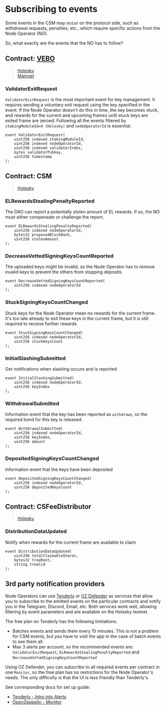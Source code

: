 # Subscribing to events

Some events in the CSM may occur on the protocol side, such as withdrawal requests, penalties, etc., which require specific actions from the Node Operator (NO).

So, what exactly are the events that the NO has to follow?

## Contract: [VEBO](https://docs.lido.fi/contracts/validators-exit-bus-oracle)

> [Holesky](https://holesky.etherscan.io/address/0xffDDF7025410412deaa05E3E1cE68FE53208afcb)  
> [Mainnet](https://etherscan.io/address/0x0De4Ea0184c2ad0BacA7183356Aea5B8d5Bf5c6e)

### ValidatorExitRequest
`ValidatorExitRequest` is the most important event for key management. It requires sending a voluntary exit request using the key specified in the event.
If the Node Operator doesn't do this in time, the key becomes stuck, and rewards for the current and upcoming frames until stuck keys are exited frame are zeroed.
Following all the events filtered by `stakingModuleId=4 (Holesky)` and `nodeOperatorId` is essential.
```solidity
event ValidatorExitRequest(
    uint256 indexed stakingModuleId,
    uint256 indexed nodeOperatorId,
    uint256 indexed validatorIndex,
    bytes validatorPubkey,
    uint256 timestamp
);
```

## Contract: CSM

> [Holesky](https://holesky.etherscan.io/address/0x4562c3e63c2e586cD1651B958C22F88135aCAd4f)
 
### ELRewardsStealingPenaltyReported
The DAO can report a potentially stolen amount of EL rewards. If so, the NO must either compensate or challenge the report.
```solidity
event ELRewardsStealingPenaltyReported(
    uint256 indexed nodeOperatorId,
    bytes32 proposedBlockHash,
    uint256 stolenAmount
);
```

### DecreaseVettedSigningKeysCountReported
The uploaded keys might be invalid, so the Node Operator has to remove invalid keys to prevent the others from stopping deposits.
```solidity
event DecreaseVettedSigningKeysCountReported(
    uint256 indexed nodeOperatorId
);
```

### StuckSigningKeysCountChanged
Stuck keys for the Node Operator mean no rewards for the current frame. It's too late already to exit these keys in the current frame, but it is still required to receive further rewards
```solidity
event StuckSigningKeysCountChanged(
    uint256 indexed nodeOperatorId,
    uint256 stuckKeysCount
);
```

### InitialSlashingSubmitted
Get notifications when slashing occurs and is reported
```solidity
event InitialSlashingSubmitted(
    uint256 indexed nodeOperatorId,
    uint256 keyIndex
);
```

### WithdrawalSubmitted
Information event that the key has been reported as `withdrawn`, so the required bond for this key is released.
```solidity
event WithdrawalSubmitted(
    uint256 indexed nodeOperatorId,
    uint256 keyIndex,
    uint256 amount
);
```

### DepositedSigningKeysCountChanged
Information event that the keys have been deposited
```solidity
event DepositedSigningKeysCountChanged(
    uint256 indexed nodeOperatorId,
    uint256 depositedKeysCount
);
```

## Contract: CSFeeDistributor

> [Holesky](https://holesky.etherscan.io/address/0xD7ba648C8F72669C6aE649648B516ec03D07c8ED)

### DistributionDataUpdated
Notify when rewards for the current frame are available to claim
```solidity
event DistributionDataUpdated(
    uint256 totalClaimableShares,
    bytes32 treeRoot,
    string treeCid
);
```

## 3rd party notification providers

Node Operators can use [Tenderly](https://tenderly.co/) or [OZ Defender](https://www.openzeppelin.com/) as services that allow you to subscribe to the emitted events on the particular contracts and notify you in the Telegram, Discord, Email, etc. Both services work well, allowing filtering by event parameters and are available on the Holesky testnet.

The free plan on Tenderly has the following limitations:
- Batches events and sends them every 15 minutes. This is not a problem for CSM events, but you have to visit the app in the case of batch events to see them all.
- Max 3 alerts per account, so the recommended events are: `ValidatorExitRequest`, `ELRewardsStealingPenaltyReported` and `DecreaseVettedSigningKeysCountReported`

Using OZ Defender, you can subscribe to all required events per contract in one `Monitor`, so the free plan has no restrictions for the Node Operator's needs. The only difficulty is that the UI is less friendly than Tenderly's.

See corresponding docs for set up guide:
- [Tenderly - Intro into Alerts](https://docs.tenderly.co/alerts/intro-to-alerts)
- [OpenZeppelin - Monitor](https://docs.openzeppelin.com/defender/v2/module/monitor)
